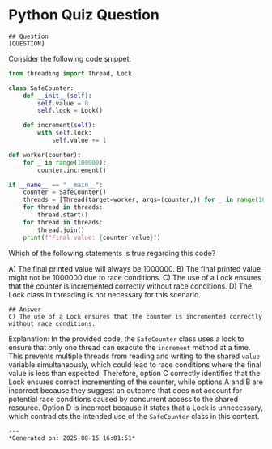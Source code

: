 # Python Quiz Question
    
    ## Question
    [QUESTION]
Consider the following code snippet:

```python
from threading import Thread, Lock

class SafeCounter:
    def __init__(self):
        self.value = 0
        self.lock = Lock()

    def increment(self):
        with self.lock:
            self.value += 1

def worker(counter):
    for _ in range(100000):
        counter.increment()

if __name__ == "__main__":
    counter = SafeCounter()
    threads = [Thread(target=worker, args=(counter,)) for _ in range(10)]
    for thread in threads:
        thread.start()
    for thread in threads:
        thread.join()
    print(f"Final value: {counter.value}")
```

Which of the following statements is true regarding this code?

A) The final printed value will always be 1000000.
B) The final printed value might not be 1000000 due to race conditions.
C) The use of a Lock ensures that the counter is incremented correctly without race conditions.
D) The Lock class in threading is not necessary for this scenario.
    
    ## Answer
    C) The use of a Lock ensures that the counter is incremented correctly without race conditions.

Explanation: In the provided code, the `SafeCounter` class uses a lock to ensure that only one thread can execute the `increment` method at a time. This prevents multiple threads from reading and writing to the shared `value` variable simultaneously, which could lead to race conditions where the final value is less than expected. Therefore, option C correctly identifies that the Lock ensures correct incrementing of the counter, while options A and B are incorrect because they suggest an outcome that does not account for potential race conditions caused by concurrent access to the shared resource. Option D is incorrect because it states that a Lock is unnecessary, which contradicts the intended use of the `SafeCounter` class in this context.
    
    ---
    *Generated on: 2025-08-15 16:01:51*
    